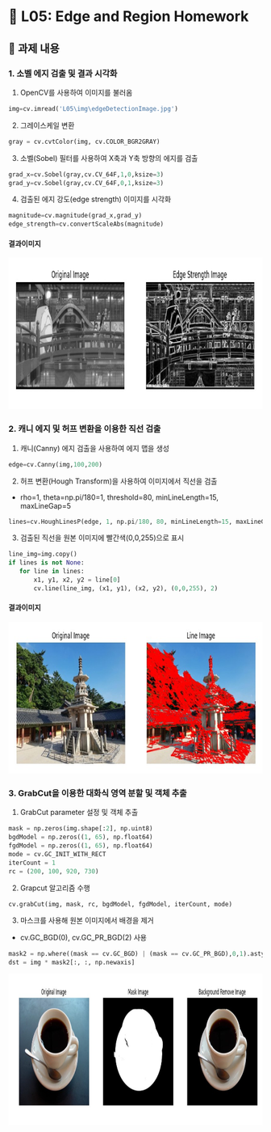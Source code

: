 # 📌 L05: Edge and Region Homework

## 📝 과제 내용

### 1. 소벨 에지 검출 및 결과 시각화
   1. OpenCV를 사용하여 이미지를 불러옴
   ```python
  img=cv.imread('L05\img\edgeDetectionImage.jpg')
   ```
   2. 그레이스케일 변환
   ```python
  gray = cv.cvtColor(img, cv.COLOR_BGR2GRAY)
   ```
   3. 소벨(Sobel) 필터를 사용하여 X축과 Y축 방향의 에지를 검출
   ```python
  grad_x=cv.Sobel(gray,cv.CV_64F,1,0,ksize=3)
  grad_y=cv.Sobel(gray,cv.CV_64F,0,1,ksize=3)
   ```
   4. 검출된 에지 강도(edge strength) 이미지를 시각화
   ```python
  magnitude=cv.magnitude(grad_x,grad_y)
  edge_strength=cv.convertScaleAbs(magnitude)
   ```
  #### 결과이미지
   <img src="output/Edge_Strength.jpg" width="700" height="300">
     
### 2. 캐니 에지 및 허프 변환을 이용한 직선 검출
   1. 캐니(Canny) 에지 검출을 사용하여 에지 맵을 생성
   ```python
  edge=cv.Canny(img,100,200)
   ```
   2. 허프 변환(Hough Transform)을 사용하여 이미지에서 직선을 검출
   - rho=1, theta=np.pi/180=1, threshold=80, minLineLength=15, maxLineGap=5
   ```python
  lines=cv.HoughLinesP(edge, 1, np.pi/180, 80, minLineLength=15, maxLineGap=5)
   ```
   3. 검출된 직선을 원본 이미지에 빨간색(0,0,255)으로 표시
   ```python
  line_img=img.copy()
  if lines is not None:
      for line in lines:
          x1, y1, x2, y2 = line[0]
          cv.line(line_img, (x1, y1), (x2, y2), (0,0,255), 2)
   ```
   
  #### 결과이미지 
   <img src="output/Line.jpg" width="750" height="300">
   
### 3. GrabCut을 이용한 대화식 영역 분할 및 객체 추출
   1. GrabCut parameter 설정 및 객체 추출
   ```python
  mask = np.zeros(img.shape[:2], np.uint8)
  bgdModel = np.zeros((1, 65), np.float64)
  fgdModel = np.zeros((1, 65), np.float64)
  mode = cv.GC_INIT_WITH_RECT
  iterCount = 1
  rc = (200, 100, 920, 730)
  
   ```
   2. Grapcut 알고리즘 수행 
   ```python
  cv.grabCut(img, mask, rc, bgdModel, fgdModel, iterCount, mode)
   ```
   3. 마스크를 사용해 원본 이미지에서 배경을 제거
   - cv.GC_BGD(0), cv.GC_PR_BGD(2) 사용
   ```python
  mask2 = np.where((mask == cv.GC_BGD) | (mask == cv.GC_PR_BGD),0,1).astype('uint8')
  dst = img * mask2[:, :, np.newaxis]
   ```
   <img src="output/mask.jpg" width="600" height="300">
